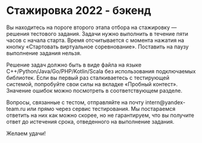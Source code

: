<div class="post"><h1 class="post__p-header">Стажировка 2022 - бэкенд</h1><div class="post__content text"><p>Вы находитесь на пороге второго этапа отбора на стажировку — решения тестового задания. Задачи нужно выполнить в течение пяти часов с начала старта. Время отсчитывается с момента нажатия на кнопку «Стартовать виртуальное соревнование». Поставить на паузу выполнение задания нельзя.</p> 
<p>Решение задач должно быть в виде файла на языке C++/Python/Java/Go/PHP/Kotlin/Scala без использования подключаемых библиотек. Если вы первый раз сталкиваетесь с тестирующей системой, попробуйте свои силы на вкладке «Пробный контест». Значение ошибок можно посмотреть в соответствующем разделе.</p> 
<p>Вопросы, связанные с тестом, отправляйте на почту intern@yandex-team.ru или прямо через сервис тестирования. Мы постараемся ответить на них как можно скорее, но не гарантируем, что вы получите ответ до истечения срока, отведенного на выполнение задания.</p> 
<p>Желаем удачи!</p></div></div>